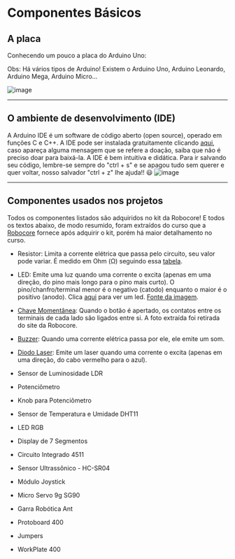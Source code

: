 # Componentes Básicos
## A placa
Conhecendo um pouco a placa do Arduino Uno:

Obs: Há vários tipos de Arduino! Existem o Arduino Uno, Arduino Leonardo, Arduino Mega, Arduino Micro...

![image](https://github.com/maripnv/InicianteArduino/assets/82036846/1064de25-a78d-4bcf-bc8c-5206400212e8)

---
## O ambiente de desenvolvimento (IDE)
A Arduino IDE é um software de código aberto (open source), operado em funções C e C++. 
A IDE pode ser instalada gratuitamente clicando [aqui](https://www.arduino.cc/en/software), caso apareça alguma mensagem que se refere a doação, saiba que não é preciso doar para baixá-la. A IDE é bem intuitiva e didática. Para ir salvando seu código, lembre-se sempre do "ctrl + s" e se apagou tudo sem querer e quer voltar, nosso salvador "ctrl + z" lhe ajuda!! :smiley:
![image](https://github.com/maripnv/InicianteArduino/assets/82036846/108b63a0-71fd-4bcb-b06a-6118690245ff)

---
## Componentes usados nos projetos
Todos os componentes listados são adquiridos no kit da Robocore! E todos os textos abaixo, de modo resumido, foram extraídos do curso que a [Robocore](https://www.robocore.net/) fornece após adquirir o kit, porém há maior detalhamento no curso.

- Resistor: Limita a corrente elétrica que passa pelo circuito, seu valor pode variar. É medido em Ohm (Ω) seguindo essa [tabela](https://github.com/maripnv/InicianteArduino/assets/82036846/cdf7796e-c5dc-447d-8894-bc2a6ce7dbf3).
  
- LED: Emite uma luz quando uma corrente o excita (apenas em uma direção, do pino mais longo para o pino mais curto). O pino/chanfro/terminal menor é o negativo (catodo) enquanto o maior é o positivo (anodo). Clica [aqui](https://github.com/maripnv/InicianteArduino/assets/82036846/7f3209c4-c468-49f1-9e6c-615a0d48ef80)
 para ver um led. [Fonte da imagem](https://www.oficinabrasil.com.br/noticia/tecnicas/multimetros-automotivos-analise-e-resolucao-de-problemas-complexos-parte-final).

- [Chave Momentânea](https://github.com/maripnv/InicianteArduino/assets/82036846/f52abdc1-1a13-4b9c-bb5a-c67bf99f7550): Quando o botão é apertado, os contatos entre os terminais de cada lado são ligados entre si. A foto extraída foi retirada do site da Robocore.
  
- [Buzzer](https://github.com/maripnv/InicianteArduino/assets/82036846/f897a771-4a8c-4df1-a3a0-51c3185584de): Quando uma corrente elétrica passa por ele, ele emite um som.
- [Diodo Laser](https://github.com/maripnv/InicianteArduino/assets/82036846/1fca3daa-8a53-40c3-a131-1b1d67651c5f): Emite um laser quando uma corrente o excita (apenas em uma direção, do cabo vermelho para o azul).
  
- Sensor de Luminosidade LDR
- Potenciômetro
- Knob para Potenciômetro
- Sensor de Temperatura e Umidade DHT11
- LED RGB
- Display de 7 Segmentos
- Circuito Integrado 4511
- Sensor Ultrassônico - HC-SR04
- Módulo Joystick
- Micro Servo 9g SG90
- Garra Robótica Ant
- Protoboard 400
- Jumpers
- WorkPlate 400
